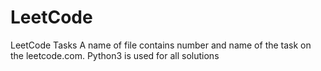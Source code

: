 # LeetCode

LeetCode Tasks
A name of file contains number and name of the task on the leetcode.com.
Python3 is used for all solutions
